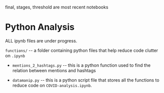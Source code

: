 final, stages, threshold are most recent notebooks

# Python Analysis

ALL ipynb files are under progress.

`functions/` -- a folder containing python files that help reduce code clutter on `.ipynb`

- `mentions_2_hashtags.py` -- this is a python function used to find the relation between mentions and hashtags

- `datamanip.py` -- this is a python script file that stores all the functions to reduce code on `COVID-analysis.ipynb`.
